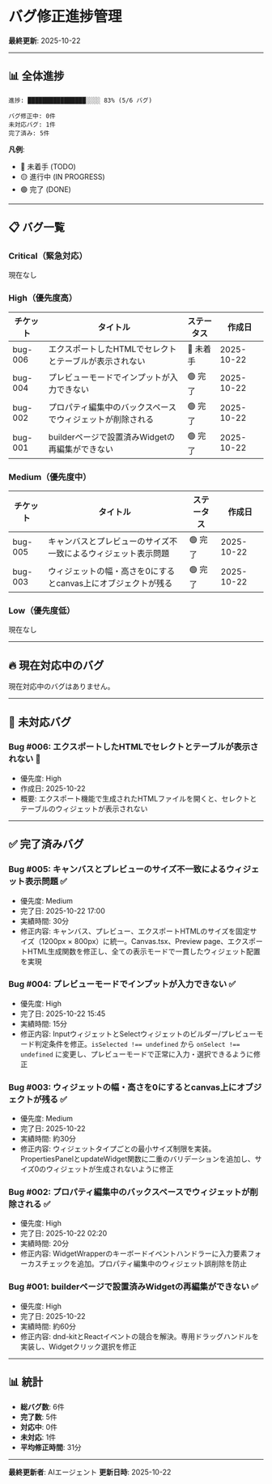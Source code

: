 # バグ修正進捗管理

**最終更新**: 2025-10-22

---

## 📊 全体進捗

```
進捗: ████████████████░░░░ 83% (5/6 バグ)

バグ修正中: 0件
未対応バグ: 1件
完了済み: 5件
```

**凡例**:
- 🔴 未着手 (TODO)
- 🟡 進行中 (IN PROGRESS)
- 🟢 完了 (DONE)

---

## 📋 バグ一覧

### Critical（緊急対応）

現在なし

### High（優先度高）

| チケット | タイトル | ステータス | 作成日 |
|---------|---------|----------|--------|
| bug-006 | エクスポートしたHTMLでセレクトとテーブルが表示されない | 🔴 未着手 | 2025-10-22 |
| bug-004 | プレビューモードでインプットが入力できない | 🟢 完了 | 2025-10-22 |
| bug-002 | プロパティ編集中のバックスペースでウィジェットが削除される | 🟢 完了 | 2025-10-22 |
| bug-001 | builderページで設置済みWidgetの再編集ができない | 🟢 完了 | 2025-10-22 |

### Medium（優先度中）

| チケット | タイトル | ステータス | 作成日 |
|---------|---------|----------|--------|
| bug-005 | キャンバスとプレビューのサイズ不一致によるウィジェット表示問題 | 🟢 完了 | 2025-10-22 |
| bug-003 | ウィジェットの幅・高さを0にするとcanvas上にオブジェクトが残る | 🟢 完了 | 2025-10-22 |

### Low（優先度低）

現在なし

---

## 🔥 現在対応中のバグ

現在対応中のバグはありません。

---

## 📝 未対応バグ

### Bug #006: エクスポートしたHTMLでセレクトとテーブルが表示されない 🔴
- 優先度: High
- 作成日: 2025-10-22
- 概要: エクスポート機能で生成されたHTMLファイルを開くと、セレクトとテーブルのウィジェットが表示されない

---

## ✅ 完了済みバグ

### Bug #005: キャンバスとプレビューのサイズ不一致によるウィジェット表示問題 ✅
- 優先度: Medium
- 完了日: 2025-10-22 17:00
- 実績時間: 30分
- 修正内容: キャンバス、プレビュー、エクスポートHTMLのサイズを固定サイズ（1200px × 800px）に統一。Canvas.tsx、Preview page、エクスポートHTML生成関数を修正し、全ての表示モードで一貫したウィジェット配置を実現

### Bug #004: プレビューモードでインプットが入力できない ✅
- 優先度: High
- 完了日: 2025-10-22 15:45
- 実績時間: 15分
- 修正内容: InputウィジェットとSelectウィジェットのビルダー/プレビューモード判定条件を修正。`isSelected !== undefined` から `onSelect !== undefined` に変更し、プレビューモードで正常に入力・選択できるように修正

### Bug #003: ウィジェットの幅・高さを0にするとcanvas上にオブジェクトが残る ✅
- 優先度: Medium
- 完了日: 2025-10-22
- 実績時間: 約30分
- 修正内容: ウィジェットタイプごとの最小サイズ制限を実装。PropertiesPanelとupdateWidget関数に二重のバリデーションを追加し、サイズ0のウィジェットが生成されないように修正

### Bug #002: プロパティ編集中のバックスペースでウィジェットが削除される ✅
- 優先度: High
- 完了日: 2025-10-22 02:20
- 実績時間: 20分
- 修正内容: WidgetWrapperのキーボードイベントハンドラーに入力要素フォーカスチェックを追加。プロパティ編集中のウィジェット誤削除を防止

### Bug #001: builderページで設置済みWidgetの再編集ができない ✅
- 優先度: High
- 完了日: 2025-10-22
- 実績時間: 約60分
- 修正内容: dnd-kitとReactイベントの競合を解決。専用ドラッグハンドルを実装し、Widgetクリック選択を修正

---

## 📊 統計

- **総バグ数**: 6件
- **完了数**: 5件
- **対応中**: 0件
- **未対応**: 1件
- **平均修正時間**: 31分

---

**最終更新者**: AIエージェント
**更新日時**: 2025-10-22
